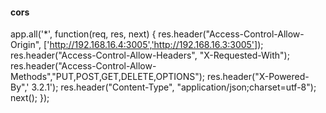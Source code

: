#### cors

app.all('*', function(req, res, next) {
    res.header("Access-Control-Allow-Origin", ['http://192.168.16.4:3005','http://192.168.16.3:3005']);
    res.header("Access-Control-Allow-Headers", "X-Requested-With");
    res.header("Access-Control-Allow-Methods","PUT,POST,GET,DELETE,OPTIONS");
    res.header("X-Powered-By",' 3.2.1');
    res.header("Content-Type", "application/json;charset=utf-8");
    next();
});
